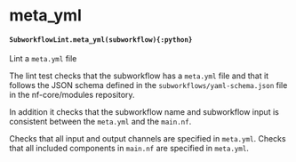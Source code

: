 # meta\_yml

#### `SubworkflowLint.meta_yml(subworkflow){:python}`

Lint a `meta.yml` file

The lint test checks that the subworkflow has
a `meta.yml` file and that it follows the
JSON schema defined in the `subworkflows/yaml-schema.json`
file in the nf-core/modules repository.

In addition it checks that the subworkflow name
and subworkflow input is consistent between the
`meta.yml` and the `main.nf`.

Checks that all input and output channels are specified in `meta.yml`.
Checks that all included components in `main.nf` are specified in `meta.yml`.

